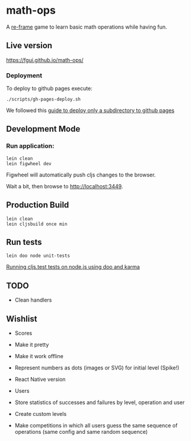 # math-ops

A [re-frame](https://github.com/Day8/re-frame) game
to learn basic math operations while having fun.

## Live version

https://fgui.github.io/math-ops/

### Deployment

To deploy to github pages execute:

```
./scripts/gh-pages-deploy.sh
```

We followed this [guide to deploy only a subdirectory to github pages](https://gist.github.com/cobyism/4730490)

## Development Mode

### Run application:

```
lein clean
lein figwheel dev
```

Figwheel will automatically push cljs changes to the browser.

Wait a bit, then browse to [http://localhost:3449](http://localhost:3449).

## Production Build

```
lein clean
lein cljsbuild once min
```

## Run tests

```
lein doo node unit-tests
```
[Running cljs.test tests on node.js using doo and karma](http://garajeando.blogspot.com.es/2016/04/running-cljstest-tests-on-nodejs-using.html)

## TODO

- Clean handlers

## Wishlist

- Scores

- Make it pretty

- Make it work offline

- Represent numbers as dots (images or SVG) for initial level (Spike!)

- React Native version

- Users

- Store statistics of successes and failures by level, operation and user

- Create custom levels

- Make competitions in which all users guess the same sequence of operations
(same config and same random sequence)
